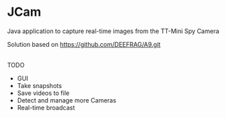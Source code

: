 # JCam
Java application to capture real-time images from the TT-Mini Spy Camera

Solution based on https://github.com/DEEFRAG/A9.git

<br>TODO</br>
* GUI
* Take snapshots
* Save videos to file
* Detect and manage more Cameras 
* Real-time broadcast
